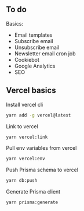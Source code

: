 ## To do

Basics:

- Email templates
- Subscribe email
- Unsubscribe email
- Newsletter email cron job
- Cookiebot
- Google Analytics
- SEO

## Vercel basics

Install vercel cli

```bash
yarn add -g vercel@latest
```

Link to vercel

```bash
yarn vercel:link
```

Pull env variables from vercel

```bash
yarn vercel:env
```

Push Prisma schema to vercel

```bash
yarn db:push
```

Generate Prisma client

```bash
yarn prisma:generate
```
